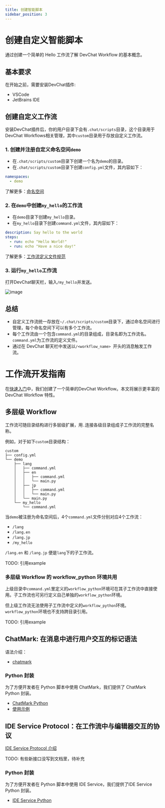 ```yaml
---
title: 创建智能脚本
sidebar_position: 3
---
```


# 创建自定义智能脚本

通过创建一个简单的 Hello 工作流了解 DevChat Workflow 的基本概念。

## 基本要求

在开始之前，需要安装DevChat插件:
- VSCode
- JetBrains IDE

## 创建自定义工作流

安装DevChat插件后，你的用户目录下会有`.chat/scripts`目录，这个目录用于DevChat Workflows相关管理，其中`custom`目录用于存放自定义工作流。

### 1. 创建并注册自定义命名空间`demo`

- 在`.chat/scripts/custom`目录下创建一个名为`demo`的目录。
- 在`.chat/scripts/custom`目录下创建`config.yml`文件，其内容如下：
```yaml
namespaces: 
  - demo
```

了解更多：[命名空间](./namespace.md)


### 2. 在`demo`中创建`my_hello`的工作流

- 在`demo`目录下创建`my_hello`目录。
- 在`my_hello`目录下创建`command.yml`文件，其内容如下：
```yaml
description: Say hello to the world
steps:
  - run: echo "Hello World!"
  - run: echo "Have a nice day!"
```

了解更多：[工作流定义文件规范](./command_spec.md)

### 3. 运行`my_hello`工作流

打开DevChat聊天栏，输入`/my_hello`并发送。

![image](./images/quickstart-my_hello.jpeg)


## 总结

- 自定义工作流统一存放在`~/.chat/scripts/custom`目录下，通过命名空间进行管理，每个命名空间下可以有多个工作流。
- 每个工作流由一个包含`command.yml`的目录组成，目录名即为工作流名。`command.yml`为工作流的定义文件。
- 通过在 DevChat 聊天栏中发送以`/<workflow_name> `开头的消息触发工作流。

# 工作流开发指南

在[快速入门](./quickstart.md)中，我们创建了一个简单的DevChat Workflow。本文将展示更丰富的 DevChat Workflow 特性。


## 多层级 Workflow

工作流可随目录结构进行多层级扩展，用`.`连接各级目录组成子工作流的完整名称。

例如，对于如下`custom`目录结构：

```
custom
├── config.yml
└── demo
    ├── lang
    │   ├── command.yml
    │   ├── en
    │   │   ├── command.yml
    │   │   └── main.py
    │   ├── jp
    │   │   ├── command.yml
    │   │   └── main.py
    │   └── main.py
    └── my_hello
        └── command.yml
```
当`demo`被注册为命名空间后，4个`command.yml`文件分别对应4个工作流：
- `/lang`
- `/lang.en`
- `/lang.jp`
- `/my_hello`

`/lang.en` 和 `/lang.jp` 便是`lang`下的子工作流。

TODO: 引用example 

### 多层级 Workflow 的 workflow_python 环境共用

上级目录中`command.yml`里定义的`workflow_python`环境可在其子工作流中直接使用。子工作流也可另行定义自己单独的`workflow_python`环境。

但上级工作流无法使用子工作流中定义的`workflow_python`环境。`workflow_python`环境也不支持跨目录引用。


TODO: 引用example


## ChatMark: 在消息中进行用户交互的标记语法

语法介绍：
- [chatmark](https://github.com/devchat-ai/devchat-docs/blob/main/docs/specs/chatmark.md)


### Python 封装

为了方便开发者在 Python 脚本中使用 ChatMark，我们提供了 ChatMark Python 封装。
- [ChatMark Python](../lib/chatmark/README.md)
- [使用示例](../lib/chatmark/chatmark_example/main.py)


## IDE Service Protocol：在工作流中与编辑器交互的协议

[IDE Service Protocol 介绍](https://merico.feishu.cn/wiki/A3LCwOUE8igbHRkhqE5cviJunyd)

TODO: 有些新接口没写到文档里，待补充


### Python 封装

为了方便开发者在 Python 脚本中使用 IDE Service，我们提供了IDE Service Python 封装。

- [IDE Service Python](../lib/ide_service/service.py)
